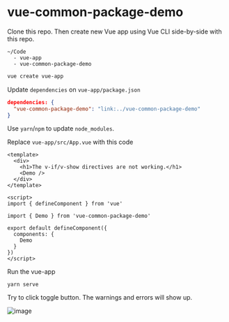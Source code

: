 # vue-common-package-demo

Clone this repo. Then create new Vue app using Vue CLI side-by-side with this repo.

```
~/Code
  - vue-app
  - vue-common-package-demo
```

```sh
vue create vue-app
```

Update `dependencies` on `vue-app/package.json`

```json
dependencies: {
  "vue-common-package-demo": "link:../vue-common-package-demo"
}
```

Use `yarn`/`npm` to update `node_modules`.

Replace `vue-app/src/App.vue` with this code

```vue
<template>
  <div>
    <h1>The v-if/v-show directives are not working.</h1>
    <Demo />
  </div>
</template>

<script>
import { defineComponent } from 'vue'

import { Demo } from 'vue-common-package-demo'

export default defineComponent({
  components: {
    Demo
  }
})
</script>
```

Run the vue-app

```
yarn serve
```

Try to click toggle button. The warnings and errors will show up.

![image](https://user-images.githubusercontent.com/113989/111115984-ee547380-8597-11eb-860c-988678396658.png)
